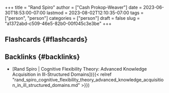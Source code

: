 +++
title = "Rand Spiro"
author = ["Cash Prokop-Weaver"]
date = 2023-06-30T18:53:00-07:00
lastmod = 2023-08-02T12:10:35-07:00
tags = ["person", "person"]
categories = ["person"]
draft = false
slug = "a1372abd-c509-46e5-82b0-00f045c3e3be"
+++

## Flashcards {#flashcards}


## Backlinks {#backlinks}

-   [Rand Spiro | Cognitive Flexibility Theory: Advanced Knowledge Acquisition in Ill-Structured Domains]({{< relref "rand_spiro_cognitive_flexibility_theory_advanced_knowledge_acquisition_in_ill_structured_domains.md" >}})
